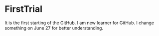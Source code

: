 # FirstTrial
It is the first starting of the GitHub.
I am new learner for GitHub.
I change something on June 27 for better understanding.